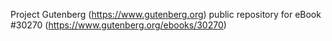 Project Gutenberg (https://www.gutenberg.org) public repository for eBook #30270 (https://www.gutenberg.org/ebooks/30270)
